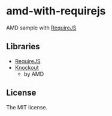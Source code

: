 # amd-with-requirejs

AMD sample with [RequireJS](http://requirejs.org/)

## Libraries

- [RequireJS](http://requirejs.org/)
- [Knockout](http://knockoutjs.com)
  - by AMD

## License

The MIT license.
